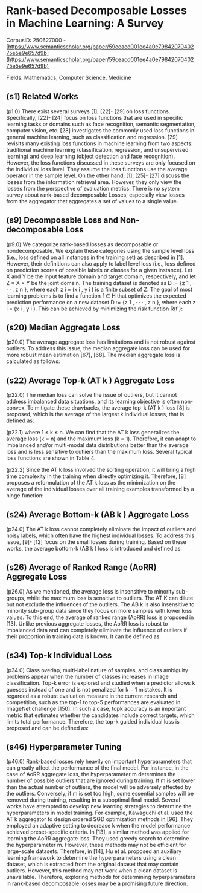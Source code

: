 # Rank-based Decomposable Losses in Machine Learning: A Survey

CorpusID: 250627000 - [https://www.semanticscholar.org/paper/59ceacd001ee4a0e7984207040275e5e9e657d9b](https://www.semanticscholar.org/paper/59ceacd001ee4a0e7984207040275e5e9e657d9b)

Fields: Mathematics, Computer Science, Medicine

## (s1) Related Works
(p1.0) There exist several surveys [1], [22]- [29] on loss functions. Specifically, [22]- [24] focus on loss functions that are used in specific learning tasks or domains such as face recognition, semantic segmentation, computer vision, etc. [28] investigates the commonly used loss functions in general machine learning, such as classification and regression. [29] revisits many existing loss functions in machine learning from two aspects: traditional machine learning (classification, regression, and unsupervised learning) and deep learning (object detection and face recognition). However, the loss functions discussed in these surveys are only focused on the individual loss level. They assume the loss functions use the average operator in the sample level. On the other hand, [1], [25]- [27] discuss the losses from the information retrieval area. However, they only view the losses from the perspective of evaluation metrics. There is no system survey about rank-based decomposable Losses, especially view losses from the aggregator that aggregates a set of values to a single value.
## (s9) Decomposable Loss and Non-decomposable Loss
(p9.0) We categorize rank-based losses as decomposable or nondecomposable. We explain these categories using the sample level loss (i.e., loss defined on all instances in the training set) as described in [1]. However, their definitions can also apply to label level loss (i.e., loss defined on prediction scores of possible labels or classes for a given instance). Let X and Y be the input feature domain and target domain, respectively, and let Z = X × Y be the joint domain. The training dataset is denoted as D := {z 1 , · · · , z n }, where each z i = (x i , y i ) is a finite subset of Z. The goal of most learning problems is to find a function f ∈ H that optimizes the expected prediction performance on a new dataset D := {z 1 , · · · , z n }, where each z i = (x i , y i ). This can be achieved by minimizing the risk function R(f ):
## (s20) Median Aggregate Loss
(p20.0) The average aggregate loss has limitations and is not robust against outliers. To address this issue, the median aggregate loss can be used for more robust mean estimation [67], [68]. The median aggregate loss is calculated as follows:
## (s22) Average Top-k (AT k ) Aggregate Loss
(p22.0) The median loss can solve the issue of outliers, but it cannot address imbalanced data situations, and its learning objective is often non-convex. To mitigate these drawbacks, the average top-k (AT k ) loss [8] is proposed, which is the average of the largest k individual losses, that is defined as:

(p22.1) where 1 ≤ k ≤ n. We can find that the AT k loss generalizes the average loss (k = n) and the maximum loss (k = 1). Therefore, it can adapt to imbalanced and/or multi-modal data distributions better than the average loss and is less sensitive to outliers than the maximum loss. Several typical loss functions are shown in Table 4.

(p22.2) Since the AT k loss involved the sorting operation, it will bring a high time complexity in the training when directly optimizing it. Therefore, [8] proposes a reformulation of the AT k loss as the minimization on the average of the individual losses over all training examples transformed by a hinge function:
## (s24) Average Bottom-k (AB k ) Aggregate Loss
(p24.0) The AT k loss cannot completely eliminate the impact of outliers and noisy labels, which often have the highest individual losses. To address this issue, [9]- [12] focus on the small losses during training. Based on these works, the average bottom-k (AB k ) loss is introduced and defined as:
## (s26) Average of Ranked Range (AoRR) Aggregate Loss
(p26.0) As we mentioned, the average loss is insensitive to minority sub-groups, while the maximum loss is sensitive to outliers. The AT K can dilute but not exclude the influences of the outliers. The AB k is also insensitive to minority sub-group data since they focus on more samples with lower loss values. To this end, the average of ranked range (AoRR) loss is proposed in [13]. Unlike previous aggregate losses, the AoRR loss is robust to imbalanced data and can completely eliminate the influence of outliers if their proportion in training data is known. It can be defined as:
## (s34) Top-k Individual Loss
(p34.0) Class overlap, multi-label nature of samples, and class ambiguity problems appear when the number of classes increases in image classification. Top-k error is explored and studied when a predictor allows k guesses instead of one and is not penalized for k − 1 mistakes. It is regarded as a robust evaluation measure in the current research and competition, such as the top-1 to top-5 performances are evaluated in ImageNet challenge [150]. In such a case, topk accuracy is an important metric that estimates whether the candidates include correct targets, which limits total performance. Therefore, the top-k guided individual loss is proposed and can be defined as:
## (s46) Hyperparameter Tuning
(p46.0) Rank-based losses rely heavily on important hyperparameters that can greatly affect the performance of the final model. For instance, in the case of AoRR aggregate loss, the hyperparameter m determines the number of possible outliers that are ignored during training. If m is set lower than the actual number of outliers, the model will be adversely affected by the outliers. Conversely, if m is set too high, some essential samples will be removed during training, resulting in a suboptimal final model. Several works have attempted to develop new learning strategies to determine the hyperparameters in model training. For example, Kawaguchi et al. used the AT k aggregator to design ordered SGD optimization methods in [96]. They employed an adaptive setting to decrease k when the model performance achieved preset-specific criteria. In [13], a similar method was applied for learning the AoRR aggregate loss. They used greedy search to determine the hyperparameter m. However, these methods may not be efficient for large-scale datasets. Therefore, in [14], Hu et al. proposed an auxiliary learning framework to determine the hyperparameters using a clean dataset, which is extracted from the original dataset that may contain outliers. However, this method may not work when a clean dataset is unavailable. Therefore, exploring methods for determining hyperparameters in rank-based decomposable losses may be a promising future direction.

